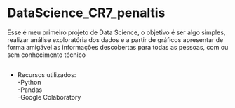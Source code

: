 # DataScience_CR7_penaltis

Esse é meu primeiro projeto de Data Science, o objetivo é ser algo simples, realizar análise exploratória dos dados e a partir de gráficos apresentar de forma amigável as informações descobertas para todas as pessoas, com ou sem conhecimento técnico
##
* Recursos utilizados: <br>
 -Python <br>
 -Pandas <br>
 -Google Colaboratory <br>
